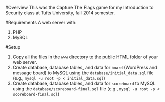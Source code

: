 #Overview
This was the Capture The Flags game for my Introduction to Security class at Tufts University, fall 2014 semester.

#Requirements
A web server with:
1. PHP
2. MySQL

#Setup
1. Copy all the files in the `www` directory to the public HTML folder of your web server.
2. Create database, database tables, and data for `board` (WordPress and message board) to MySQL using the `database/initial_data.sql` file (e.g., `mysql -u root -p < initial_data.sql`)
3. Create database, database tables, and data for `scoreboard` to MySQL using the `database/scoreboard-final.sql` file (e.g., `mysql -u root -p < scoreboard-final.sql`)